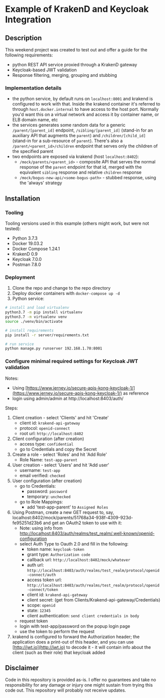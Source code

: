 # Example of KrakenD and Keycloak Integration

## Description

This weekend project was created to test out and offer a guide for the following requirements:

- python REST API service proxied through a KrakenD gateway
- Keycloak-based JWT validation
- Response filtering, merging, grouping and stubbing

### Implementation details

- the python service, by default runs on `localhost:8001` and krakend is configured to work with that. Inside the krakend container it's referred to through `host.docker.internal` to have access to the host port. Normally you'd want this on a virtual network and access it by container name, or ELB domain name, etc
- the services generates some random data for a generic `/parent/[parent_id]` endpoint, `/sibling/[parent_id]` (stand-in for an auxiliary API that augments the `parent`) and `/children/[child_id]` (stand-in for a sub-resource of `parent`). There's also a `/parent/<parent_id>/children` endpoint that serves only the children of the specified parent
- two endpoints are exposed via krakend (host `localhost:8402`):
  - `/mock/parents/<parent_id>` - composite API that serves the normal response of the `parent` endpoint for that id, merged with the equivalent `sibling` response and relative `children` response
  - `/mock/bogus-new-api/<some-bogus-path>` - stubbed response, using the 'always' strategy

## Installation

### Tooling

Tooling versions used in this example (others might work, but were not tested):

- Python 3.7.3
- Docker 19.03.2
- Docker Compose 1.24.1
- KrakenD 0.9
- Keycloak 7.0.0
- Postman 7.8.0

### Deployment

1. Clone the repo and change to the repo directory
2. Deploy docker containers with `docker-compose up -d`
3. Python service:

```bash
# install and load virtualenv
python3.7 -m pip install virtualenv
python3.7 -m virtualenv venv
source ./venv/bin/activate

# install requirements
pip install -r server/requirements.txt

# run service
python manage.py runserver 192.168.1.70:8001
```


### Configure minimal required settings for Keycloak JWT validation

Notes:

- Using [https://www.jerney.io/secure-apis-kong-keycloak-1/](https://www.jerney.io/secure-apis-kong-keycloak-1/) as reference
- login using admin/admin at http://localhost:8403/auth/

Steps:

1. Client creation - select 'Clients' and hit 'Create'
    - client id: `krakend-api-gateway`
    - protocol: `openid-connect`
    - root url: `http://localhost:8402`
2. Client configuration (after creation)
    - access type: `confidential`
    - go to Credentials and copy the Secret
3. Create a role - select 'Roles' and hit 'Add Role'
    - Role Name: `test-app-parent`
4. User creation - select 'Users' and hit 'Add user'
    - username: `test-app`
    - email verified: `checked`
5. User configuration (after creation)
    - go to Credentials:
        - password: `password`
        - temporary: `unchecked`
    - go to Role Mappings:
        - add 'test-app-parent' to `Assigned Roles`
6. Using Postman, create a new GET request to, say, localhost:8402/mock/parents/51768a34-938f-4309-923d-fe95251d23b6 and get an OAuth2 token to use with it:
    - Note: using info from [http://localhost:8403/auth/realms/test_realm/.well-known/openid-configuration](http://localhost:8403/auth/realms/test_realm/.well-known/openid-configuration)
    - select Auth Type to Oauth 2.0 and fill in the following:
        - token name: `keycloak-token`
        - grant type: `Authorization code`
        - callback url: `http://localhost:8402/mock/whatever`
        - auth url: `http://localhost:8403/auth/realms/test_realm/protocol/openid-connect/auth`
        - access token url: `http://localhost:8403/auth/realms/test_realm/protocol/openid-connect/token`
        - client id: `krakend-api-gateway`
        - client secret: (get from Clients/Krakend-api-gateway/Credentials)
        - scope: `openid`
        - state: `12345`
        - client authentication: `send client credentials in body`
    - request token
    - login with test-app/password on the popup login page
    - use the token to perform the request
7. krakend is configured to forward the Authorization header; the application does a print-out of this header, and you can
use [http://jwt.io](http://jwt.io) to decode it - it will contain info about the client (such as their role) that keycloak added

## Disclaimer

Code in this repository is provided as-is. I offer no guarantees and take no responsibility for any damage or injury one might sustain from trying this code out. This repository will probably not receive updates.
